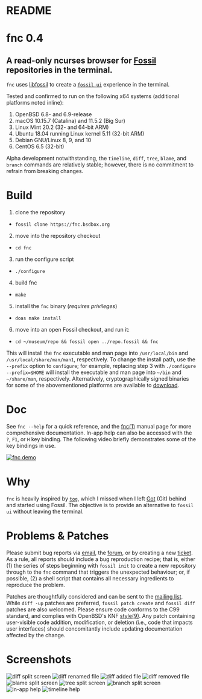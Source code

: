 # README

# fnc 0.4

## A read-only ncurses browser for [Fossil][0] repositories in the terminal.

`fnc` uses [libfossil][1] to create a [`fossil ui`][2] experience in the
terminal.

Tested and confirmed to run on the following x64 systems (additional platforms
noted inline):

1. OpenBSD 6.8- and 6.9-release
2. macOS 10.15.7 (Catalina) and 11.5.2 (Big Sur)
3. Linux Mint 20.2 (32- and 64-bit ARM)
4. Ubuntu 18.04 running Linux kernel 5.11 (32-bit ARM)
5. Debian GNU/Linux 8, 9, and 10
6. CentOS 6.5 (32-bit)

Alpha development notwithstanding, the `timeline`, `diff`, `tree`, `blame`, and
`branch` commands are relatively stable; however, there is no commitment to
refrain from breaking changes.

# Build

1. clone the repository
  - `fossil clone https://fnc.bsdbox.org`
2. move into the repository checkout
  - `cd fnc`
3. run the configure script
  - `./configure`
4. build fnc
  - `make`
5. install the `fnc` binary (*requires privileges*)
  - `doas make install`
6. move into an open Fossil checkout, and run it:
  - `cd ~/museum/repo && fossil open ../repo.fossil && fnc`

This will install the `fnc` executable and man page into `/usr/local/bin` and
`/usr/local/share/man/man1`, respectively. To change the install path, use the
`--prefix` option to `configure`; for example, replacing step 3 with
`./configure --prefix=$HOME` will install the executable and man page into
`~/bin` and `~/share/man`, respectively. Alternatively, cryptographically signed
binaries for some of the abovementioned platforms are available to [download][3].

# Doc

See `fnc --help` for a quick reference, and the [fnc(1)][4] manual page for more
comprehensive documentation. In-app help can also be accessed with the `?`,
`F1`, or `H` key binding. The following video briefly demonstrates some of the
key bindings in use.

[![fnc demo][5]][6]

# Why

`fnc` is heavily inspired by [`tog`][7], which I missed when I left [Got][8]
(Git) behind and started using Fossil. The objective is to provide an
alternative to `fossil ui` without leaving the terminal.

# Problems & Patches

Please submit bug reports via [email][9], the [forum][10], or by creating a new
[ticket][11]. As a rule, all reports should include a bug reproduction recipe;
that is, either (1) the series of steps beginning with `fossil init` to create a
new repository through to the `fnc` command that triggers the unexpected
behaviour; or, if possible, (2) a shell script that contains all necessary
ingredients to reproduce the problem.

Patches are thoughtfully considered and can be sent to the [mailing list][12].
While `diff -up` patches are preferred, `fossil patch create` and `fossil diff` 
patches are also welcomed. Please ensure code conforms to the C99 standard,
and complies with OpenBSD's KNF [style(9)][13]. Any patch containing
user-visible code addition, modification, or deletion (i.e., code that impacts
user interfaces) should concomitantly include updating documentation affected
by the change.

# Screenshots

![diff split screen](https://fnc.bsdbox.org/uv/resources/img/fnc-diff-splitscreen.png "fnc diff split screen")
![diff renamed file](https://fnc.bsdbox.org/uv/resources/img/fnc-diff-full-file_renamed.png "fnc diff file renamed")
![diff added file](https://fnc.bsdbox.org/uv/resources/img/fnc-diff-split-file_added.png "fnc diff file added")
![diff removed file](https://fnc.bsdbox.org/uv/resources/img/fnc-diff-split-file-removed.png "fnc diff file removed")
![blame split screen](https://fnc.bsdbox.org/uv/resources/img/fnc-blame-splitscreen.png "fnc blame split screen")
![tree split screen](https://fnc.bsdbox.org/uv/resources/img/fnc-tree-splitscreen.png "fnc tree split screen")
![branch split screen](https://fnc.bsdbox.org/uv/resources/img/fnc-branch-splitscreen.png "fnc branch split screen")
![in-app help](https://fnc.bsdbox.org/uv/resources/img/fnc-inapp_help.png "fnc in-app help")
![timeline help](https://fnc.bsdbox.org/uv/resources/img/fnc-timeline-help.png "fnc timeline help")

[0]: https://fossil-scm.org
[1]: https://fossil.wanderinghorse.net/r/libfossil
[2]: https://fossil-scm.org/home/help?cmd=ui
[3]: https://fnc.bsdbox.org/uv/download.html
[4]: https://fnc.bsdbox.org/uv/resources/doc/fnc.1.html
[5]: https://fnc.bsdbox.org/uv/resources/img/fnc-timeline-fullscreen.png
[6]: https://itac.bsdbox.org/fnc-demo.mp4
[7]: https://gameoftrees.org/tog.1.html
[8]: https://gameoftrees.org
[9]: mailto:fnc@bsdbox.org
[10]: https://fnc.bsdbox.org/forum
[11]: https://fnc.bsdbox.org/ticket
[12]: https://itac.bsdbox.org/listinfo/fnc
[13]: https://man.openbsd.org/style.9

